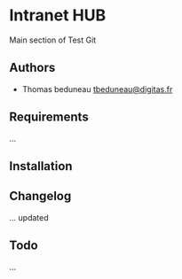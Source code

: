 Intranet HUB
============

Main section of Test Git

Authors
-------

* Thomas beduneau <tbeduneau@digitas.fr>

Requirements
------------

...

Installation
------------

Changelog
---------

... updated

Todo
----

...